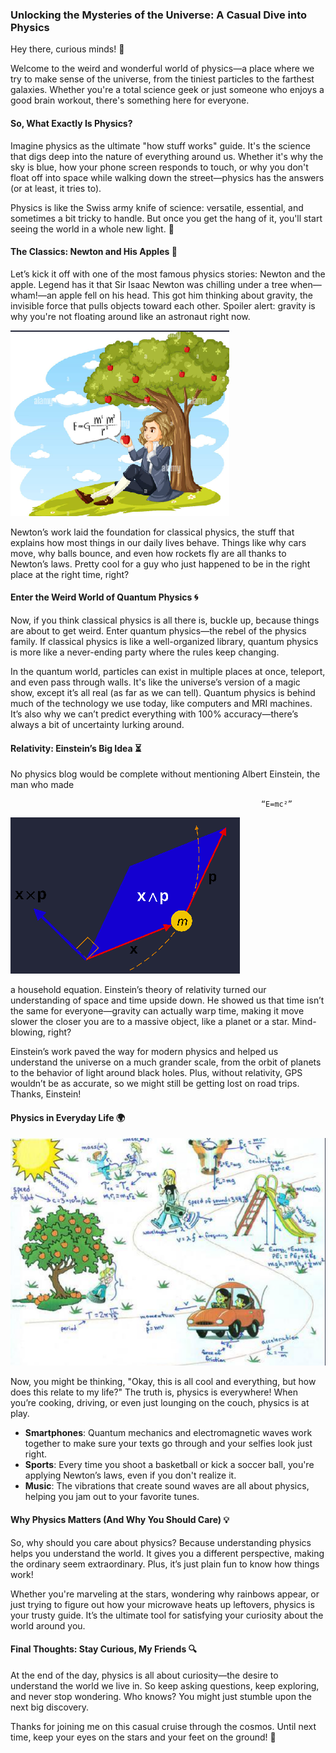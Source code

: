 ### **Unlocking the Mysteries of the Universe: A Casual Dive into Physics**

Hey there, curious minds\! 🌌

Welcome to the weird and wonderful world of physics—a place where we try to make sense of the universe, from the tiniest particles to the farthest galaxies. Whether you're a total science geek or just someone who enjoys a good brain workout, there's something here for everyone.

#### **So, What Exactly Is Physics?**

Imagine physics as the ultimate "how stuff works" guide. It's the science that digs deep into the nature of everything around us. Whether it's why the sky is blue, how your phone screen responds to touch, or why you don't float off into space while walking down the street—physics has the answers (or at least, it tries to).

Physics is like the Swiss army knife of science: versatile, essential, and sometimes a bit tricky to handle. But once you get the hang of it, you'll start seeing the world in a whole new light. 🌟

#### **The Classics: Newton and His Apples 🍏**

Let’s kick it off with one of the most famous physics stories: Newton and the apple. Legend has it that Sir Isaac Newton was chilling under a tree when—wham\!—an apple fell on his head. This got him thinking about gravity, the invisible force that pulls objects toward each other. Spoiler alert: gravity is why you're not floating around like an astronaut right now.

<img src="https://raw.githubusercontent.com/STEAMer-Academy/Steamer-Blogs/refs/heads/main/Science/Physics/Part%201/Images/Image%201.png" />

Newton’s work laid the foundation for classical physics, the stuff that explains how most things in our daily lives behave. Things like why cars move, why balls bounce, and even how rockets fly are all thanks to Newton’s laws. Pretty cool for a guy who just happened to be in the right place at the right time, right?

#### **Enter the Weird World of Quantum Physics 🌀**

Now, if you think classical physics is all there is, buckle up, because things are about to get weird. Enter quantum physics—the rebel of the physics family. If classical physics is like a well-organized library, quantum physics is more like a never-ending party where the rules keep changing.

In the quantum world, particles can exist in multiple places at once, teleport, and even pass through walls. It's like the universe’s version of a magic show, except it’s all real (as far as we can tell). Quantum physics is behind much of the technology we use today, like computers and MRI machines. It’s also why we can’t predict everything with 100% accuracy—there’s always a bit of uncertainty lurking around.

#### **Relativity: Einstein’s Big Idea ⏳**

No physics blog would be complete without mentioning Albert Einstein, the man who made 

                                                            “E=mc²” 

<img src="https://raw.githubusercontent.com/STEAMer-Academy/Steamer-Blogs/refs/heads/main/Science/Physics/Part%201/Images/Image%202.png" />

a household equation. Einstein’s theory of relativity turned our understanding of space and time upside down. He showed us that time isn’t the same for everyone—gravity can actually warp time, making it move slower the closer you are to a massive object, like a planet or a star. Mind-blowing, right?

Einstein’s work paved the way for modern physics and helped us understand the universe on a much grander scale, from the orbit of planets to the behavior of light around black holes. Plus, without relativity, GPS wouldn’t be as accurate, so we might still be getting lost on road trips. Thanks, Einstein\!

#### **Physics in Everyday Life 🌍**

<img src="https://raw.githubusercontent.com/STEAMer-Academy/Steamer-Blogs/refs/heads/main/Science/Physics/Part%201/Images/Image%203.png" />

Now, you might be thinking, "Okay, this is all cool and everything, but how does this relate to my life?" The truth is, physics is everywhere\! When you’re cooking, driving, or even just lounging on the couch, physics is at play.

* **Smartphones**: Quantum mechanics and electromagnetic waves work together to make sure your texts go through and your selfies look just right.  
* **Sports**: Every time you shoot a basketball or kick a soccer ball, you're applying Newton’s laws, even if you don't realize it.  
* **Music**: The vibrations that create sound waves are all about physics, helping you jam out to your favorite tunes.

#### **Why Physics Matters (And Why You Should Care) 💡**

So, why should you care about physics? Because understanding physics helps you understand the world. It gives you a different perspective, making the ordinary seem extraordinary. Plus, it’s just plain fun to know how things work\!

Whether you're marveling at the stars, wondering why rainbows appear, or just trying to figure out how your microwave heats up leftovers, physics is your trusty guide. It’s the ultimate tool for satisfying your curiosity about the world around you.

#### **Final Thoughts: Stay Curious, My Friends 🔍**

At the end of the day, physics is all about curiosity—the desire to understand the world we live in. So keep asking questions, keep exploring, and never stop wondering. Who knows? You might just stumble upon the next big discovery.

Thanks for joining me on this casual cruise through the cosmos. Until next time, keep your eyes on the stars and your feet on the ground\! 🌠



